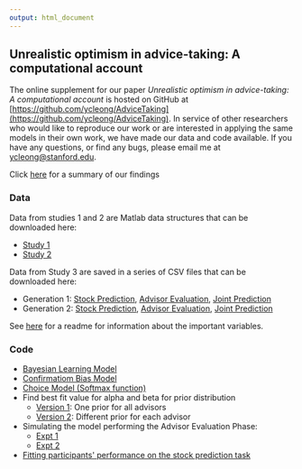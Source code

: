 ```yaml
---
output: html_document
---
```

## Unrealistic optimism in advice-taking: A computational account 
The online supplement for our paper <i> Unrealistic optimism in advice-taking: A computational account </i> is hosted on GitHub at [https://github.com/ycleong/AdviceTaking](https://github.com/ycleong/AdviceTaking). In service of other researchers who would like to reproduce our work or are interested in applying the same models in their own work, we have made our data and code available. If you have any questions, or find any bugs, please email me at ycleong@stanford.edu.

Click [here](summary.md) for a summary of our findings

### Data
Data from studies 1 and 2 are Matlab data structures that can be downloaded here:  

  - [Study 1](data/AllData.mat) 
  - [Study 2](data/AllData_Expt2.mat)

Data from Study 3 are saved in a series of CSV files that can be downloaded here:  

- Generation 1: [Stock Prediction](data/dPrivate_gen1.csv), [Advisor Evaluation](data/dSocial_gen1.csv), [Joint Prediction](data/dJoint_gen1.csv)  
- Generation 2: [Stock Prediction](data/dPrivate_gen2.csv), [Advisor Evaluation](data/dSocial_gen2.csv), [Joint Prediction](data/dJoint_gen2.csv)  

See [here](data/readme_exptfiles.md) for a readme for information about the important variables. 

### Code
* [Bayesian Learning Model](code/models/NoCB_Learner.m)
* [Confirmatiom Bias Model](code/models/NewCB_Learner.m)
* [Choice Model (Softmax function)](code/models/basic_bayes.m)
* Find best fit value for alpha and beta for prior distribution
    * [Version 1](code/expt1/findpriors.m): One prior for all advisors
    * [Version 2](code/expt2/findpriors_expt2.m): Different prior for each advisor
* Simulating the model performing the Advisor Evaluation Phase: 
    * [Expt 1](code/expt1/sim_model.m)  
    * [Expt 2](code/expt2/sim_model_expt2.m)
* [Fitting participants' performance on the stock prediction task](code/StockPrediction.m)